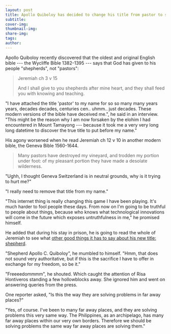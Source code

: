 ```yaml
---
layout: post
title: Apollo Quiboloy has decided to change his title from pastor to shepherd
subtitle:
cover-img: 
thumbnail-img: 
share-img: 
tags:
author: 
---
```


Apollo Quiboloy recently discovered that the oldest and original English bible --- the Wycliffe Bible 1382-1395 --- says that God has given to his people "shepherds", not "pastors":

> Jeremiah ch 3 v 15
>
> And I shall give to you shepherds after mine heart, and they shall feed you with knowing and teaching.

<!-- Jeremiah 3:15 -->


"I have attached the title 'pastor' to my name for so so many many years years, decades decades, centuries cen.. uhmm.. just decades. These modern versions of the bible have deceived me.", he said in an interview. "This might be the reason why I am now forsaken by the elohim I had encountered in Mount Tamayong --- because it took me a very very long long datetime to discover the true title to put before my name."

His agony worsened when he read Jeremiah ch 12 v 10 in another modern bible, the Geneva Bible 1560-1644.

> Many pastors have destroyed my vineyard, and trodden my portion under foot: of my pleasant portion they have made a desolate wilderness.

<!-- Jeremiah 12:10 -->

"Ughh, I thought Geneva Switzerland is in neutral grounds, why is it trying to hurt me?"

"I really need to remove that title from my name."

"This internet thing is really changing this game I have been playing. It's much harder to fool people these days. From now on I'm going to be truthful to people about things, because who knows what technological innovations will come in the future which exposes untruthfulness in me," he promised himself. 

He added that during his stay in prison, he is going to read the whole of Jeremiah to see what [other good things it has to say about his new title: shepherd](/why-do-modern-bibles-mock-pastors/).

"Shepherd Apollo C. Quiboloy", he mumbled to himself. "Hmm, that does not sound very authoritative, but if this is the sacrifice I have to offer in exchange for my freedom, so be it."

"Freeeedommmm", he shouted. Which caught the attention of Risa Hontiveros standing a few hollowblocks away. She ignored him and went on answering queries from the press.

One reporter asked, "Is this the way they are solving problems in far away places?"

"Yes, of course. I've been to many far away places, and they are solving problems this very same way. The Philippines, as an archipelago, has many far away places within our very own borders. Therefore we should be solving problems the same way far away places are solving them."
